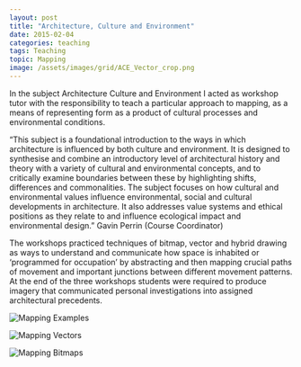 ```yaml
---
layout: post
title: "Architecture, Culture and Environment"
date: 2015-02-04
categories: teaching
tags: Teaching
topic: Mapping
image: /assets/images/grid/ACE_Vector_crop.png
---
```


In the subject Architecture Culture and Environment I acted as workshop tutor with the responsibility to teach a particular approach to mapping, as a means of representing form as a product of cultural processes and environmental conditions. 

“This subject is a foundational introduction to the ways in which architecture is influenced by both culture and environment. It is designed to synthesise and combine an introductory level of architectural history and theory with a variety of cultural and environmental concepts, and to critically examine boundaries between these by highlighting shifts, differences and commonalities. The subject focuses on how cultural and environmental values influence environmental, social and cultural developments in architecture. It also addresses value systems and ethical positions as they relate to and influence ecological impact and environmental design.” Gavin Perrin (Course Coordinator)

The workshops practiced techniques of bitmap, vector and hybrid drawing as ways to understand and communicate how space is inhabited or ‘programmed for occupation’ by abstracting and then mapping crucial paths of movement and important junctions between different movement patterns. At the end of the three workshops students were required to produce imagery that communicated personal investigations into assigned architectural precedents. 

![Mapping Examples](/assets/images/posts/ACE_Example.png)

![Mapping Vectors](/assets/images/posts/ACE_Vector.png)

![Mapping Bitmaps](/assets/images/posts/ACE_Bitmap.png)

